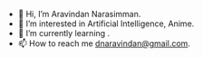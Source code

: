 - 👋 Hi, I’m Aravindan Narasimman.
- 👀 I’m interested in Artificial Intelligence, Anime.
- 🌱 I’m currently learning .
- 📫 How to reach me dnaravindan@gmail.com.
